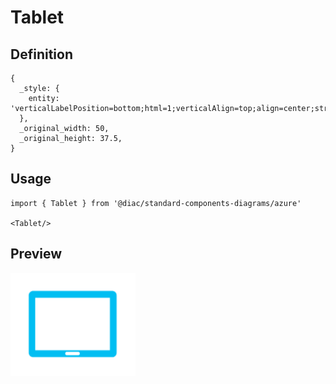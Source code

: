 # Tablet

## Definition

```
{
  _style: { 
    entity: 'verticalLabelPosition=bottom;html=1;verticalAlign=top;align=center;strokeColor=none;fillColor=#00BEF2;shape=mxgraph.azure.tablet;pointerEvents=1;',
  },
  _original_width: 50,
  _original_height: 37.5,
}
```

## Usage

```
import { Tablet } from '@diac/standard-components-diagrams/azure'

<Tablet/>
```

## Preview

<img src="./tablet.png" width="200"/>

